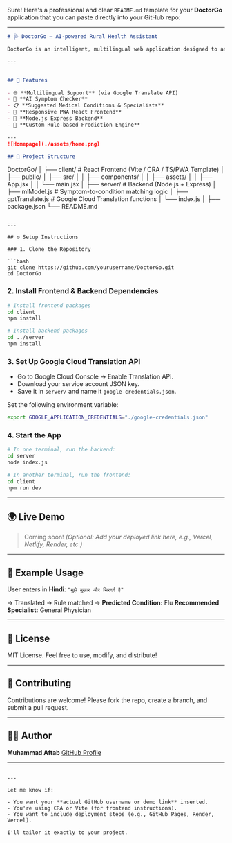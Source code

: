 Sure! Here's a professional and clear `README.md` template for your **DoctorGo** application that you can paste directly into your GitHub repo:

---

```markdown
# 🩺 DoctorGo – AI-powered Rural Health Assistant

DoctorGo is an intelligent, multilingual web application designed to assist people—especially in rural areas—with preliminary health diagnostics. It allows users to input symptoms in their native language, translates the input, and provides likely conditions and recommended specialists using a rule-based AI model.

---


## 🚀 Features

- 🌐 **Multilingual Support** (via Google Translate API)
- 🤖 **AI Symptom Checker**
- 📋 **Suggested Medical Conditions & Specialists**
- 📱 **Responsive PWA React Frontend**
- 🔧 **Node.js Express Backend**
- 🧠 **Custom Rule-based Prediction Engine**

---
![Homepage](./assets/home.png)

## 📁 Project Structure

```

DoctorGo/
│
├── client/               # React Frontend (Vite / CRA / TS/PWA Template)
│   ├── public/
│   ├── src/
│   │   ├── components/
│   │   ├── assets/
│   │   ├── App.jsx
│   │   └── main.jsx
│
├── server/               # Backend (Node.js + Express)
│   ├── mlModel.js        # Symptom-to-condition matching logic
│   ├── gptTranslate.js   # Google Cloud Translation functions
│   └── index.js
│
├── package.json
└── README.md

````

---

## ⚙️ Setup Instructions

### 1. Clone the Repository

```bash
git clone https://github.com/yourusername/DoctorGo.git
cd DoctorGo
````

### 2. Install Frontend & Backend Dependencies

```bash
# Install frontend packages
cd client
npm install

# Install backend packages
cd ../server
npm install
```

### 3. Set Up Google Cloud Translation API

* Go to Google Cloud Console → Enable Translation API.
* Download your service account JSON key.
* Save it in `server/` and name it `google-credentials.json`.

Set the following environment variable:

```bash
export GOOGLE_APPLICATION_CREDENTIALS="./google-credentials.json"
```

### 4. Start the App

```bash
# In one terminal, run the backend:
cd server
node index.js

# In another terminal, run the frontend:
cd client
npm run dev
```

---

## 🌍 Live Demo

> Coming soon! *(Optional: Add your deployed link here, e.g., Vercel, Netlify, Render, etc.)*

---

## 🧠 Example Usage

User enters in **Hindi**:
`"मुझे बुखार और सिरदर्द है"`

→ Translated → Rule matched →
**Predicted Condition:** Flu
**Recommended Specialist:** General Physician

---

## 📜 License

MIT License. Feel free to use, modify, and distribute!

---

## 🤝 Contributing

Contributions are welcome!
Please fork the repo, create a branch, and submit a pull request.

---

## 🙋‍♂️ Author

**Muhammad Aftab**
[GitHub Profile](https://github.com/yourusername)

---

```

---

Let me know if:

- You want your **actual GitHub username or demo link** inserted.
- You're using CRA or Vite (for frontend instructions).
- You want to include deployment steps (e.g., GitHub Pages, Render, Vercel).

I'll tailor it exactly to your project.
```
